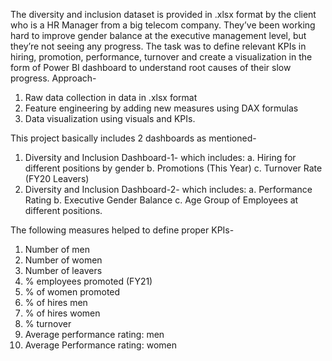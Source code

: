 The diversity and inclusion dataset is provided in .xlsx format by the client who is a HR Manager from a big telecom company. They’ve been working hard to improve gender balance at the executive management level, but they’re not seeing any progress. The task was to define relevant KPIs in hiring, promotion, performance, turnover and create a visualization in the form of Power BI dashboard to understand root causes of their slow progress.
Approach-
1) Raw data collection in data in .xlsx format
2) Feature engineering by adding new measures using DAX formulas
3) Data visualization using visuals and KPIs.

This project basically includes 2 dashboards as mentioned-
1) Diversity and Inclusion Dashboard-1- which includes:
a. Hiring for different positions by gender
b. Promotions (This Year)
c. Turnover Rate (FY20 Leavers)
2) Diversity and Inclusion Dashboard-2- which includes:
a. Performance Rating
b. Executive Gender Balance
c. Age Group of Employees at different positions.

The following measures helped to define proper KPIs-
1) Number of men
2) Number of women
3) Number of leavers
4) % employees promoted (FY21)
5) % of women promoted
6) % of hires men
7) % of hires women
8) % turnover 
9) Average performance rating: men
10) Average Performance rating: women
